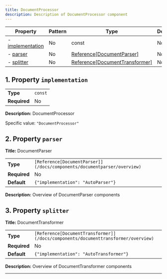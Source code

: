 ```yaml
---
title: DocumentProcessor
description: Description of DocumentProcessor component
---
```


| Property                             | Pattern | Type                                                                            | Deprecated | Definition | Title/Description   |
| ------------------------------------ | ------- | ------------------------------------------------------------------------------- | ---------- | ---------- | ------------------- |
| - [implementation](#implementation ) | No      | const                                                                           | No         | -          | DocumentProcessor   |
| - [parser](#parser )                 | No      | [Reference[DocumentParser]](/docs/components/documentparser/overview)           | No         | -          | DocumentParser      |
| - [splitter](#splitter )             | No      | [Reference[DocumentTransformer]](/docs/components/documenttransformer/overview) | No         | -          | DocumentTransformer |

## <a name="implementation"></a>1. Property `implementation`

|              |         |
| ------------ | ------- |
| **Type**     | `const` |
| **Required** | No      |

**Description:** DocumentProcessor

Specific value: `"DocumentProcessor"`

## <a name="parser"></a>2. Property `parser`

**Title:** DocumentParser

|              |                                                                         |
| ------------ | ----------------------------------------------------------------------- |
| **Type**     | `[Reference[DocumentParser]](/docs/components/documentparser/overview)` |
| **Required** | No                                                                      |
| **Default**  | `{"implementation": "AutoParser"}`                                      |

**Description:** Overview of DocumentParser components

## <a name="splitter"></a>3. Property `splitter`

**Title:** DocumentTransformer

|              |                                                                                   |
| ------------ | --------------------------------------------------------------------------------- |
| **Type**     | `[Reference[DocumentTransformer]](/docs/components/documenttransformer/overview)` |
| **Required** | No                                                                                |
| **Default**  | `{"implementation": "AutoTransformer"}`                                           |

**Description:** Overview of DocumentTransformer components

----------------------------------------------------------------------------------------------------------------------------
